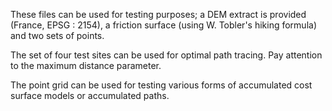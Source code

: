 These files can be used for testing purposes; a DEM extract is provided (France, EPSG : 2154), a friction surface (using W. Tobler's hiking formula) and two sets of points. 

The set of four test sites can be used for optimal path tracing. Pay attention to the maximum distance parameter. 

The point grid can be used for testing various forms of accumulated cost surface models or accumulated paths.  

